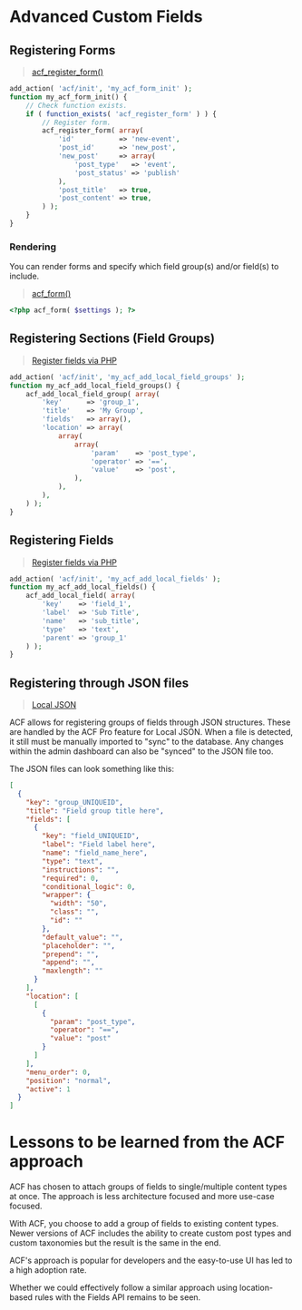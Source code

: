 # Advanced Custom Fields

## Registering Forms

> [acf\_register\_form()](https://www.advancedcustomfields.com/resources/acf_register_form/)

```php
add_action( 'acf/init', 'my_acf_form_init' );
function my_acf_form_init() {
	// Check function exists.
	if ( function_exists( 'acf_register_form' ) ) {
		// Register form.
		acf_register_form( array(
			'id'           => 'new-event',
			'post_id'      => 'new_post',
			'new_post'     => array(
				'post_type'   => 'event',
				'post_status' => 'publish'
			),
			'post_title'   => true,
			'post_content' => true,
		) );
	}
}
```

### Rendering

You can render forms and specify which field group(s) and/or field(s) to include.

> [acf\_form()](https://www.advancedcustomfields.com/resources/acf_form/)

```php
<?php acf_form( $settings ); ?>
```

## Registering Sections (Field Groups)

> [Register fields via PHP](https://www.advancedcustomfields.com/resources/register-fields-via-php/)

```php
add_action( 'acf/init', 'my_acf_add_local_field_groups' );
function my_acf_add_local_field_groups() {
	acf_add_local_field_group( array(
		'key'      => 'group_1',
		'title'    => 'My Group',
		'fields'   => array(),
		'location' => array(
			array(
				array(
					'param'    => 'post_type',
					'operator' => '==',
					'value'    => 'post',
				),
			),
		),
	) );
}
```

## Registering Fields

> [Register fields via PHP](https://www.advancedcustomfields.com/resources/register-fields-via-php/)

```php
add_action( 'acf/init', 'my_acf_add_local_fields' );
function my_acf_add_local_fields() {
	acf_add_local_field( array(
		'key'    => 'field_1',
		'label'  => 'Sub Title',
		'name'   => 'sub_title',
		'type'   => 'text',
		'parent' => 'group_1'
	) );
}
```

## Registering through JSON files

> [Local JSON](https://www.advancedcustomfields.com/resources/local-json/)

ACF allows for registering groups of fields through JSON structures. These are handled by the ACF Pro feature for Local JSON. When a file is detected, it still must be manually imported to "sync" to the database. Any changes within the admin dashboard can also be "synced" to the JSON file too.

The JSON files can look something like this:

```json
[
  {
    "key": "group_UNIQUEID",
    "title": "Field group title here",
    "fields": [
      {
        "key": "field_UNIQUEID",
        "label": "Field label here",
        "name": "field_name_here",
        "type": "text",
        "instructions": "",
        "required": 0,
        "conditional_logic": 0,
        "wrapper": {
          "width": "50",
          "class": "",
          "id": ""
        },
        "default_value": "",
        "placeholder": "",
        "prepend": "",
        "append": "",
        "maxlength": ""
      }
    ],
    "location": [
      [
        {
          "param": "post_type",
          "operator": "==",
          "value": "post"
        }
      ]
    ],
    "menu_order": 0,
    "position": "normal",
    "active": 1
  }
]
```

# Lessons to be learned from the ACF approach

ACF has chosen to attach groups of fields to single/multiple content types at once. The approach is less architecture focused and more use-case focused.

With ACF, you choose to add a group of fields to existing content types. Newer versions of ACF includes the ability to create custom post types and custom taxonomies but the result is the same in the end.

ACF's approach is popular for developers and the easy-to-use UI has led to a high adoption rate.

Whether we could effectively follow a similar approach using location-based rules with the Fields API remains to be seen.